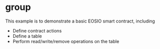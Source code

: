 # group

This example is to demonstrate a basic EOSIO smart contract, including

- Define contract actions
- Define a table
- Perform read/write/remove operations on the table
